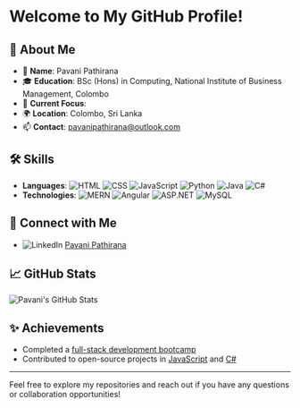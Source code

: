 # Welcome to My GitHub Profile!

## 👋 About Me
- 🌟 **Name**: Pavani Pathirana
- 🎓 **Education**: BSc (Hons) in Computing, National Institute of Business Management, Colombo
- 💼 **Current Focus**: 
- 🌍 **Location**: Colombo, Sri Lanka
- 📫 **Contact**: pavanipathirana@outlook.com

## 🛠 Skills
- **Languages**: ![HTML](https://img.shields.io/badge/-HTML-E34F26?logo=html5&logoColor=white) ![CSS](https://img.shields.io/badge/-CSS-1572B6?logo=css3&logoColor=white) ![JavaScript](https://img.shields.io/badge/-JavaScript-F7DF1E?logo=javascript&logoColor=black) ![Python](https://img.shields.io/badge/-Python-3776AB?logo=python&logoColor=white) ![Java](https://img.shields.io/badge/-Java-E34F26?logo=java&logoColor=white) ![C#](https://img.shields.io/badge/-C%23-239120?logo=csharp&logoColor=white)
- **Technologies**: ![MERN](https://img.shields.io/badge/MERN-000000?logo=mongodb&logoColor=47A248) ![Angular](https://img.shields.io/badge/Angular-DD0031?logo=angular&logoColor=white) ![ASP.NET](https://img.shields.io/badge/ASP.NET-5C2D91?logo=aspdotnet&logoColor=white) ![MySQL](https://img.shields.io/badge/MySQL-4479A1?logo=mysql&logoColor=white)



## 🔗 Connect with Me
- ![LinkedIn](https://img.shields.io/badge/LinkedIn-%230077B5?logo=linkedin&logoColor=white) [Pavani Pathirana]([https://www.linkedin.com/in/pavani-pathirana/](https://www.linkedin.com/in/pavani-pathirana-2b6280213/))



## 📈 GitHub Stats
![Pavani's GitHub Stats](https://github-readme-stats.vercel.app/api?username=pavanipathirana&show_icons=true&hide_title=true&count_private=true&hide=prs&theme=default)

## ✨ Achievements
- Completed a [full-stack development bootcamp](https://github.com/your-repo-link)
- Contributed to open-source projects in [JavaScript](https://github.com/your-repo-link) and [C#](https://github.com/your-repo-link)

---

Feel free to explore my repositories and reach out if you have any questions or collaboration opportunities!
